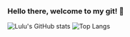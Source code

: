 ### Hello there, welcome to my git! 🤠
![Lulu's GitHub stats](https://github-readme-stats.vercel.app/api?username=Luca-Vieira&show_icons=true&theme=radical)
![Top Langs](https://github-readme-stats.vercel.app/api/top-langs/?username=Luca-Vieira&layout=compact)
